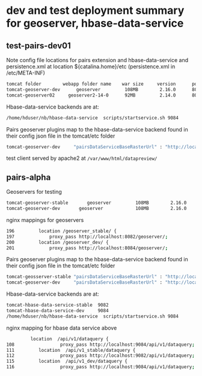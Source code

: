 # dev and test deployment summary for geoserver, hbase-data-service

## test-pairs-dev01

Note config file locations for pairs extension and hbase-data-service and persistence.xml at location ${catalina.home}/etc (persistence.xml in /etc/META-INF)

``` bash
tomcat folder        webapp folder name    war size     version      port    pairs ext     ext built with geotools
tomcat-geoserver-dev      geoserver         108MB        2.16.0      8084      0.22.1       22
tomcat-geoserver02     geoserver2-14-0      92MB         2.14.0      8084      0.2       20.0
```

Hbase-data-service backends are at:

``` bash
/home/hduser/nb/hbase-data-service  scripts/startservice.sh 9084
```

Pairs geoserver plugins map to the hbase-data-service backend found in their config json file in the tomcat/etc folder

``` bash
tomcat-geoserver-dev     "pairsDataServiceBaseRasterUrl" : "http://localhost:9084/api/v1/dataquery/raster"
```

test client served by apache2 at `/var/www/html/datapreview/` 

## pairs-alpha

Geoservers for testing

``` bash
tomcat-geoserver-stable       geoserver         108MB        2.16.0      8082      0.21.0                22.0
tomcat-geoserver-dev       geoserver            108MB        2.16.0      8084      0.22.1                22.0 
```

nginx mappings for geoservers

``` bash
196         location /geoserver_stable/ {
197             proxy_pass http://localhost:8082/geoserver/;
200         location /geoserver_dev/ {
201             proxy_pass http://localhost:8084/geoserver/;
```

Pairs geoserver plugins map to the hbase-data-service backend found in their config json file in the tomcat/etc folder

``` bash
tomcat-geosserver-stable "pairsDataServiceBaseRasterUrl" : "http://localhost:9082/api/v1/dataquery/raster"
tomcat-geoserver-dev     "pairsDataServiceBaseRasterUrl" : "http://localhost:9084/api/v1/dataquery/raster"
```

Hbase-data-service backends are at:

``` bash
tomcat-hbase-data-service-stable  9082
tomcat-hbase-data-service-dev     9084
/home/hduser/nb/hbase-data-service  scripts/startservice.sh 9084
```

nginx mapping for hbase data service above

``` bash
         location  /api/v1/dataquery {
108                 proxy_pass http://localhost:9084/api/v1/dataquery;
111         location  /api/v1_stable/dataquery {
112                 proxy_pass http://localhost:9082/api/v1/dataquery;
115         location  /api/v1_dev/dataquery {
116                 proxy_pass http://localhost:9084/api/v1/dataquery;
```

